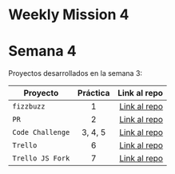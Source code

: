 # Weekly Mission 4


# Semana 4 

Proyectos desarrollados en la semana 3:

| Proyecto | Práctica | Link al repo |
| ------------- |:-------------:| -----:|
|`fizzbuzz`|1|[Link al repo](https://github.com/juanrdzv/fizzbuzz)|
|`PR`|2|[Link al repo](https://github.com/visualpartnership/fizzbuzz/pull/142)|
|`Code Challenge`|3, 4, 5|[Link al repo](https://github.com/juanrdzv/Visual_Thinking_API)|
|`Trello`|6|[Link al repo](https://github.com/juanrdzv/Trello-JS)|
|`Trello JS Fork`|7|[Link al repo](https://github.com/juanrdzv/Trello-JS)|
